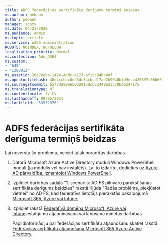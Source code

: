 ```yaml
---
title: ADFS federācijas sertifikāta derīguma termiņš beidzas
ms.author: pebaum
author: pebaum
manager: scotv
ms.date: 04/21/2020
ms.audience: Admin
ms.topic: article
ms.service: o365-administration
ROBOTS: NOINDEX, NOFOLLOW
localization_priority: Normal
ms.collection: Adm_O365
ms.custom:
- "645"
- "1300012"
ms.assetid: 26a7eebb-1424-4ddc-a123-af1cc94bc40f
ms.openlocfilehash: 48d4ccbbc0ed3dc54cbcd17ae7b9040bfd9ecc426897c06b653bf40bc7d5e9b2
ms.sourcegitcommit: b5f7da89a650d2915dc652449623c78be6247175
ms.translationtype: MT
ms.contentlocale: lv-LV
ms.lasthandoff: 08/05/2021
ms.locfileid: "53952976"
---
```

# <a name="adfs-federation-certificate-expiring"></a>ADFS federācijas sertifikāta derīguma termiņš beidzas

Lai novērstu šo problēmu, veiciet tālāk norādītās darbības.
  
1. Datorā Microsoft Azure Active Directory moduli Windows PowerShell moduli (ja modulis vēl nav instalēts). Lai to izdarītu, dodieties uz [Azure AD pārvaldība, izmantojot Windows PowerShell](https://aka.ms/aadposh).

2. Izpildiet darbības sadaļā "1. scenārijs: AD FS pilnvaru parakstīšanas sertifikāta derīgums beidzies" rakstā Kļūda "Radās problēma, piekļūstot vietnei" no AD FS, kad federatīvs lietotājs pierakstās pakalpojumā [Microsoft 365, Azure vai Intune.](https://support.microsoft.com/help/2713898/there-was-a-problem-accessing-the-site-error-from-ad-fs-when-a-federat)

3. Izpildiet rakstā [Federatīvā domēna Microsoft, Azure vai Intune](https://docs.microsoft.com/office365/troubleshoot/security/update-federated-domain-office-365)iestatījumu atjaunināšana vai labošana minētās darbības.

    Papildinformāciju par federācijas sertifikātu atjaunošanu skatiet rakstā [Federācijas sertifikātu atjaunošana Microsoft 365 Azure Active Directory.](https://docs.microsoft.com/azure/active-directory/connect/active-directory-aadconnect-o365-certs)
